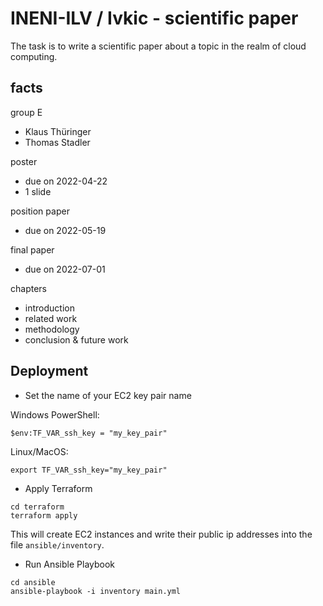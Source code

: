 # INENI-ILV / Ivkic - scientific paper

The task is to write a scientific paper about a
topic in the realm of cloud computing.

## facts

group E

  - Klaus Thüringer
  - Thomas Stadler

poster

  - due on 2022-04-22
  - 1 slide

position paper

  - due on 2022-05-19

final paper

  - due on 2022-07-01


chapters

  - introduction
  - related work
  - methodology
  - conclusion & future work

## Deployment

- Set the name of your EC2 key pair name

Windows PowerShell:

    $env:TF_VAR_ssh_key = "my_key_pair"

Linux/MacOS:

    export TF_VAR_ssh_key="my_key_pair"

- Apply Terraform

```
cd terraform
terraform apply
```

This will create EC2 instances and write their public ip addresses into the file `ansible/inventory`.

- Run Ansible Playbook

```
cd ansible
ansible-playbook -i inventory main.yml
```
